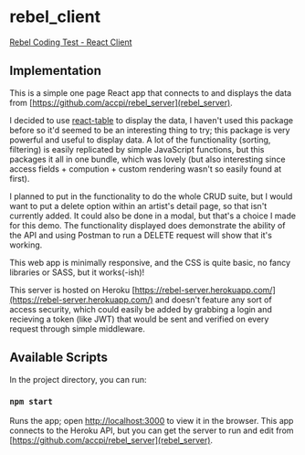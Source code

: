 # rebel_client
[Rebel Coding Test - React Client](https://nelsonkim-rebel.netlify.app/)

## Implementation

This is a simple one page React app that connects to and displays the data from [https://github.com/accpi/rebel_server](rebel_server).

I decided to use [react-table](https://www.npmjs.com/package/react-table) to display the data, I haven't used this package before so it'd seemed to be an interesting thing to try; this package is very powerful and useful to display data. A lot of the functionality (sorting, filtering) is easily replicated by simple JavaScript functions, but this packages it all in one bundle, which was lovely (but also interesting since access fields + compution + custom rendering wasn't so easily found at first).

I planned to put in the functionality to do the whole CRUD suite, but I would want to put a delete option within an artist's detail page, so that isn't currently added. It could also be done in a modal, but that's a choice I made for this demo. The functionality displayed does demonstrate the ability of the API and using Postman to run a DELETE request will show that it's working.

This web app is minimally responsive, and the CSS is quite basic, no fancy libraries or SASS, but it works(-ish)!

This server is hosted on Heroku [https://rebel-server.herokuapp.com/](https://rebel-server.herokuapp.com/) and doesn't feature any sort of access security, which could easily be added by grabbing a login and recieving a token (like JWT) that would be sent and verified on every request through simple middleware.

## Available Scripts

In the project directory, you can run:

### `npm start`

Runs the app; open [http://localhost:3000](http://localhost:3000) to view it in the browser. This app connects to the Heroku API, but you can get the server to run and edit from [https://github.com/accpi/rebel_server](rebel_server).
